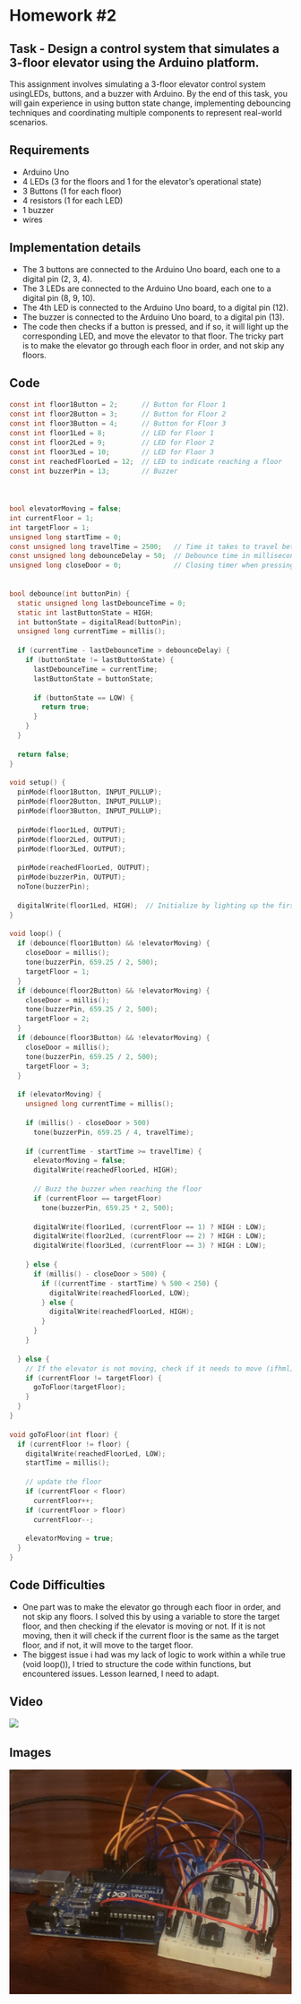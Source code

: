 # Homework #2

## Task - Design a control system that simulates a 3-floor elevator using the Arduino platform. 

This assignment involves simulating a 3-floor elevator control system usingLEDs, buttons, and a buzzer with Arduino. By the end of this task, you will gain experience in using button state change, implementing debouncing techniques and coordinating multiple components to represent real-world scenarios.

## Requirements
- Arduino Uno
- 4 LEDs (3  for  the  floors  and  1  for  the  elevator’s  operational state)
- 3 Buttons (1 for each floor)
- 4 resistors (1 for each LED)
- 1 buzzer 
- wires

## Implementation details
- The 3 buttons are connected to the Arduino Uno board, each one to a digital pin (2, 3, 4).
- The 3 LEDs are connected to the Arduino Uno board, each one to a digital pin (8, 9, 10).
- The 4th LED is connected to the Arduino Uno board, to a digital pin (12).
- The buzzer is connected to the Arduino Uno board, to a digital pin (13).
- The code then checks if a button is pressed, and if so, it will light up the corresponding LED, and move the elevator to that floor. The tricky part is to make the elevator go through each floor in order, and not skip any floors.

## Code 
```c
const int floor1Button = 2;      // Button for Floor 1
const int floor2Button = 3;      // Button for Floor 2
const int floor3Button = 4;      // Button for Floor 3
const int floor1Led = 8;         // LED for Floor 1
const int floor2Led = 9;         // LED for Floor 2
const int floor3Led = 10;        // LED for Floor 3
const int reachedFloorLed = 12;  // LED to indicate reaching a floor
const int buzzerPin = 13;        // Buzzer



bool elevatorMoving = false;
int currentFloor = 1;
int targetFloor = 1;
unsigned long startTime = 0;
const unsigned long travelTime = 2500;   // Time it takes to travel between floors in milliseconds
const unsigned long debounceDelay = 50;  // Debounce time in milliseconds
unsigned long closeDoor = 0;             // Closing timer when pressing a button


bool debounce(int buttonPin) {
  static unsigned long lastDebounceTime = 0;
  static int lastButtonState = HIGH;
  int buttonState = digitalRead(buttonPin);
  unsigned long currentTime = millis();

  if (currentTime - lastDebounceTime > debounceDelay) {
    if (buttonState != lastButtonState) {
      lastDebounceTime = currentTime;
      lastButtonState = buttonState;

      if (buttonState == LOW) {
        return true;
      }
    }
  }

  return false;
}

void setup() {
  pinMode(floor1Button, INPUT_PULLUP);
  pinMode(floor2Button, INPUT_PULLUP);
  pinMode(floor3Button, INPUT_PULLUP);

  pinMode(floor1Led, OUTPUT);
  pinMode(floor2Led, OUTPUT);
  pinMode(floor3Led, OUTPUT);

  pinMode(reachedFloorLed, OUTPUT);
  pinMode(buzzerPin, OUTPUT);
  noTone(buzzerPin);

  digitalWrite(floor1Led, HIGH);  // Initialize by lighting up the first floor LED
}

void loop() {
  if (debounce(floor1Button) && !elevatorMoving) {
    closeDoor = millis();
    tone(buzzerPin, 659.25 / 2, 500);
    targetFloor = 1;
  }
  if (debounce(floor2Button) && !elevatorMoving) {
    closeDoor = millis();
    tone(buzzerPin, 659.25 / 2, 500);
    targetFloor = 2;
  }
  if (debounce(floor3Button) && !elevatorMoving) {
    closeDoor = millis();
    tone(buzzerPin, 659.25 / 2, 500);
    targetFloor = 3;
  }

  if (elevatorMoving) {
    unsigned long currentTime = millis();

    if (millis() - closeDoor > 500)
      tone(buzzerPin, 659.25 / 4, travelTime);

    if (currentTime - startTime >= travelTime) {
      elevatorMoving = false;
      digitalWrite(reachedFloorLed, HIGH);

      // Buzz the buzzer when reaching the floor
      if (currentFloor == targetFloor)
        tone(buzzerPin, 659.25 * 2, 500);

      digitalWrite(floor1Led, (currentFloor == 1) ? HIGH : LOW);
      digitalWrite(floor2Led, (currentFloor == 2) ? HIGH : LOW);
      digitalWrite(floor3Led, (currentFloor == 3) ? HIGH : LOW);

    } else {
      if (millis() - closeDoor > 500) {
        if ((currentTime - startTime) % 500 < 250) {
          digitalWrite(reachedFloorLed, LOW);
        } else {
          digitalWrite(reachedFloorLed, HIGH);
        }
      }
    }

  } else {
    // If the elevator is not moving, check if it needs to move (ifhml)
    if (currentFloor != targetFloor) {
      goToFloor(targetFloor);
    }
  }
}

void goToFloor(int floor) {
  if (currentFloor != floor) {
    digitalWrite(reachedFloorLed, LOW);
    startTime = millis();

    // update the floor
    if (currentFloor < floor)
      currentFloor++;
    if (currentFloor > floor)
      currentFloor--;

    elevatorMoving = true;
  }
}
```

## Code Difficulties

- One part was to make the elevator go through each floor in order, and not skip any floors. I solved this by using a variable to store the target floor, and then checking if the elevator is moving or not. If it is not moving, then it will check if the current floor is the same as the target floor, and if not, it will move to the target floor.
- The biggest issue i had was my lack of logic to work within a while true (void loop()), I tried to structure the code within functions, but encountered issues. Lesson learned, I need to adapt.

## Video
<a href="https://youtu.be/pl10T8YX4Jw" target="_blank"><img src="https://img.youtube.com/vi/pl10T8YX4Jw/hqdefault.jpg"></a>

## Images
![ye](assets/1.jpg)
